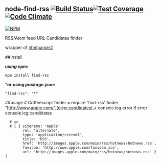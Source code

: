 node-find-rss [![Build Status](https://travis-ci.org/nikezono/node-find-rss.png)](https://travis-ci.org/nikezono/node-find-rss)[![Test Coverage](https://codeclimate.com/github/nikezono/node-find-rss/badges/coverage.svg)](https://codeclimate.com/github/nikezono/node-find-rss)[![Code Climate](https://codeclimate.com/github/nikezono/node-find-rss/badges/gpa.svg)](https://codeclimate.com/github/nikezono/node-find-rss)
---

[![NPM](https://nodei.co/npm/find-rss.png)](https://nodei.co/npm/find-rss/)

RSS/Atom feed URL Candidates finder

wrapper of [htmlparser2](https://github.com/fb55/htmlparser2)

##install

***using npm:***

    npm install find-rss

****or using package.json:***

    "find-rss": "*"

##usage
    # Coffeescript
    finder = require 'find-rss'
    finder "http://www.apple.com/",(error,candidates)->
      console.log error if error
      console.log candidates

      # =>
      # [ { sitename: 'Apple'
            rel: 'alternate',
            type: 'application/rss+xml',
            title: 'RSS',
            href: 'http://images.apple.com/main/rss/hotnews/hotnews.rss',
            favicon: 'http://www.apple.com/favicon.ico',
            url: 'http://images.apple.com/main/rss/hotnews/hotnews.rss' } ]

